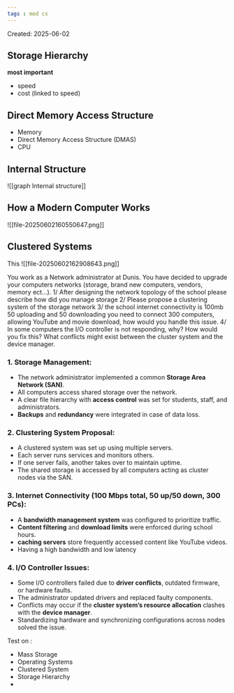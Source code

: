 ```yaml
---
tags : mod cs
---
```

Created: 2025-06-02

## Storage Hierarchy
**most important** 
- speed
- cost (linked to speed)

## Direct Memory Access Structure
- Memory
- Direct Memory Access Structure (DMAS)
- CPU

## Internal Structure
![[graph Internal structure]]

## How a Modern Computer Works
![[file-20250602160550647.png]]

## Clustered Systems
This
![[file-20250602162908643.png]]

You work as a Network administrator at Dunis. You have decided to upgrade your computers networks (storage, brand new computers, vendors, memory ect...).
1/ After designing the network topology of the school please describe how did you manage storage
2/ Please propose a clustering system of the storage network
3/ the school internet connectivity is 100mb 50 uploading and 50 downloading you need to connect 300 computers, allowing YouTube and movie download, how would you handle this issue.
4/ In some computers the I/O controller is not responding, why? How would you fix this? What conflicts might exist between the cluster system and the device manager.

### 1. Storage Management:
- The network administrator implemented a common **Storage Area Network (SAN)**.
- All computers access shared storage over the network.
- A clear file hierarchy with **access control** was set for students, staff, and administrators.
- **Backups** and **redundancy** were integrated in case of data loss.

### 2. Clustering System Proposal:
- A clustered system was set up using multiple servers.
- Each server runs services and monitors others.
- If one server fails, another takes over to maintain uptime.
- The shared storage is accessed by all computers acting as cluster nodes via the SAN.

### 3. Internet Connectivity (100 Mbps total, 50 up/50 down, 300 PCs):

- A **bandwidth management system** was configured to prioritize traffic.
- **Content filtering** and **download limits** were enforced during school hours.
- **caching servers** store frequently accessed content like YouTube videos.
- Having a high bandwidth and low latency

### 4. I/O Controller Issues:

- Some I/O controllers failed due to **driver conflicts**, outdated firmware, or hardware faults.
- The administrator updated drivers and replaced faulty components.
- Conflicts may occur if the **cluster system’s resource allocation** clashes with the **device manager**.
- Standardizing hardware and synchronizing configurations across nodes solved the issue.

Test on : 
- Mass Storage
- Operating Systems
- Clustered System 
- Storage Hierarchy
- 
